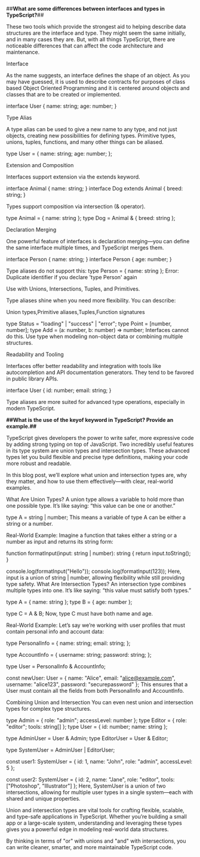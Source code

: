 ##**What are some differences between interfaces and types in TypeScript?**##

These two tools which provide the strongest aid to helping describe data structures are the interface and type. They might seem the same initially, and in many cases they are. But, with all things TypeScript, there are noticeable differences that can affect the code architecture and maintenance.

Interface

As the name suggests, an interface defines the shape of an object. As you may have guessed, it is used to describe contracts for purposes of class based Object Oriented Programming and it is centered around objects and classes that are to be created or implemented.

interface User {
  name: string;
  age: number;
}


Type Alias

A type alias can be used to give a new name to any type, and not just objects, creating new possibilities for defining types. Primitive types, unions, tuples, functions, and many other things can be aliased.

type User = {
  name: string;
  age: number;
};

Extension and Composition

Interfaces support extension via the extends keyword.

interface Animal {
  name: string;
}
interface Dog extends Animal {
  breed: string;
}

Types support composition via intersection (& operator).

type Animal = { name: string };
type Dog = Animal & { breed: string };

Declaration Merging

One powerful feature of interfaces is declaration merging—you can define the same interface multiple times, and TypeScript merges them.

interface Person {
  name: string;
}
interface Person {
  age: number;
}

Type aliases do not support this:
type Person = { name: string };
Error: Duplicate identifier if you declare 'type Person' again


Use with Unions, Intersections, Tuples, and Primitives.

Type aliases shine when you need more flexibility. You can describe:

Union types,Primitive aliases,Tuples,Function signatures

type Status = "loading" | "success" | "error";
type Point = [number, number];
type Add = (a: number, b: number) => number;
Interfaces cannot do this. Use type when modeling non-object data or combining multiple structures.

Readability and Tooling

Interfaces offer better readability and integration with tools like autocompletion and API documentation generators. They tend to be favored in public library APIs.

interface User {
  id: number;
  email: string;
}

Type aliases are more suited for advanced type operations, especially in modern TypeScript.


**##What is the use of the keyof keyword in TypeScript? Provide an example.##**


TypeScript gives developers the power to write safer, more expressive code by adding strong typing on top of JavaScript. Two incredibly useful features in its type system are union types and intersection types. These advanced types let you build flexible and precise type definitions, making your code more robust and readable.

In this blog post, we’ll explore what union and intersection types are, why they matter, and how to use them effectively—with clear, real-world examples.

What Are Union Types?
A union type allows a variable to hold more than one possible type. It’s like saying: “this value can be one or another.”

type A = string | number;
This means a variable of type A can be either a string or a number.

Real-World Example:
Imagine a function that takes either a string or a number as input and returns its string form:

function formatInput(input: string | number): string {
  return input.toString();
}

console.log(formatInput("Hello")); 
console.log(formatInput(123)); 
Here, input is a union of string | number, allowing flexibility while still providing type safety.
 What Are Intersection Types?
An intersection type combines multiple types into one. It’s like saying: “this value must satisfy both types.”

type A = { name: string };
type B = { age: number };

type C = A & B;
Now, type C must have both name and age.

Real-World Example:
Let’s say we’re working with user profiles that must contain personal info and account data:

type PersonalInfo = {
  name: string;
  email: string;
};

type AccountInfo = {
  username: string;
  password: string;
};

type User = PersonalInfo & AccountInfo;

const newUser: User = {
  name: "Alice",
  email: "alice@example.com",
  username: "alice123",
  password: "securepassword"
};
This ensures that a User must contain all the fields from both PersonalInfo and AccountInfo.

Combining Union and Intersection
You can even nest union and intersection types for complex type structures.

type Admin = { role: "admin"; accessLevel: number };
type Editor = { role: "editor"; tools: string[] };
type User = { id: number; name: string };

type AdminUser = User & Admin;
type EditorUser = User & Editor;

type SystemUser = AdminUser | EditorUser;

const user1: SystemUser = {
  id: 1,
  name: "John",
  role: "admin",
  accessLevel: 5
};

const user2: SystemUser = {
  id: 2,
  name: "Jane",
  role: "editor",
  tools: ["Photoshop", "Illustrator"]
};
Here, SystemUser is a union of two intersections, allowing for multiple user types in a single system—each with shared and unique properties.

Union and intersection types are vital tools for crafting flexible, scalable, and type-safe applications in TypeScript. Whether you’re building a small app or a large-scale system, understanding and leveraging these types gives you a powerful edge in modeling real-world data structures.

By thinking in terms of "or" with unions and "and" with intersections, you can write cleaner, smarter, and more maintainable TypeScript code.

